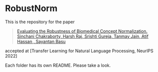 # RobustNorm

This is the repository for the paper 

>[Evaluating the Robustness of Biomedical Concept Normalization. Sinchani Chakraborty, Harsh Raj, Srishti Gureja, Tanmay Jain, Atif Hassan , Sayantan Basu](https://neurips.cc/Conferences/2022/ScheduleMultitrack?event=56565)

accepted at [Transfer Learning for Natural Language Processing, NeurIPS 2022]

Each folder has its own README. Please take a look.
